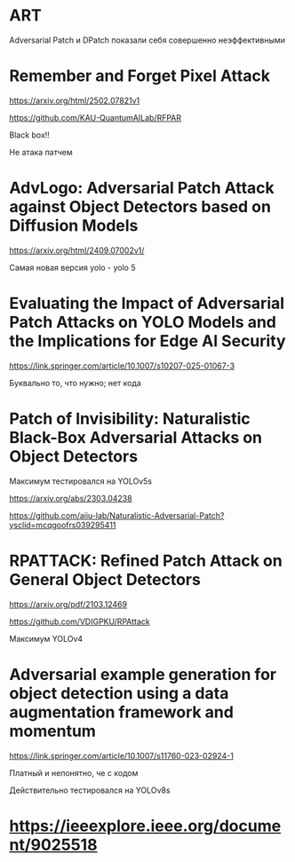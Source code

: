 # ART

Adversarial Patch и DPatch показали себя совершенно неэффективными

# Remember and Forget Pixel Attack

https://arxiv.org/html/2502.07821v1

https://github.com/KAU-QuantumAILab/RFPAR

Black box!!

Не атака патчем

# AdvLogo: Adversarial Patch Attack against Object Detectors based on Diffusion Models

https://arxiv.org/html/2409.07002v1/

Самая новая версия yolo - yolo 5

# Evaluating the Impact of Adversarial Patch Attacks on YOLO Models and the Implications for Edge AI Security

https://link.springer.com/article/10.1007/s10207-025-01067-3

Буквально то, что нужно; нет кода

# Patch of Invisibility: Naturalistic Black-Box Adversarial Attacks on Object Detectors

Максимум тестировался на YOLOv5s

https://arxiv.org/abs/2303.04238

https://github.com/aiiu-lab/Naturalistic-Adversarial-Patch?ysclid=mcqgoofrs039295411

# RPATTACK: Refined Patch Attack on General Object Detectors

https://arxiv.org/pdf/2103.12469

https://github.com/VDIGPKU/RPAttack

Максимум YOLOv4


# Adversarial example generation for object detection using a data augmentation framework and momentum

https://link.springer.com/article/10.1007/s11760-023-02924-1

Платный и непонятно, че с кодом

Действительно тестировался на YOLOv8s



# https://ieeexplore.ieee.org/document/9025518